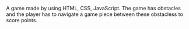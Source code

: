 A game made by using HTML, CSS, JavaScript.
The game has obstacles and the player has to navigate a game piece between these obstacless to score points.

